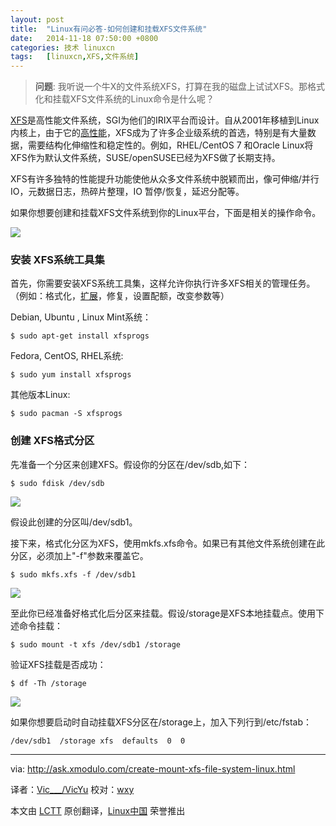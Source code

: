 ```yaml
---
layout: post
title:	"Linux有问必答-如何创建和挂载XFS文件系统"
date:	2014-11-18 07:50:00 +0800 
categories:	技术 linuxcn 
tags:	[linuxcn,XFS,文件系统]
---
```




> 
> **问题**: 我听说一个牛X的文件系统XFS，打算在我的磁盘上试试XFS。那格式化和挂载XFS文件系统的Linux命令是什么呢？
> 
> 
> 


[XFS](http://xfs.org/)是高性能文件系统，SGI为他们的IRIX平台而设计。自从2001年移植到Linux内核上，由于它的[高性能](http://lwn.net/Articles/476263/)，XFS成为了许多企业级系统的首选，特别是有大量数据，需要结构化伸缩性和稳定性的。例如，RHEL/CentOS 7 和Oracle Linux将XFS作为默认文件系统，SUSE/openSUSE已经为XFS做了长期支持。


XFS有许多独特的性能提升功能使他从众多文件系统中脱颖而出，像可伸缩/并行 IO，元数据日志，热碎片整理，IO 暂停/恢复，延迟分配等。


如果你想要创建和挂载XFS文件系统到你的Linux平台，下面是相关的操作命令。


![](/Asserts/Images//attachment/album/201411/17/225710gafplouavecovmpl.jpg)


### 安装 XFS系统工具集


首先，你需要安装XFS系统工具集，这样允许你执行许多XFS相关的管理任务。（例如：格式化，[扩展](http://ask.xmodulo.com/expand-xfs-file-system.html)，修复，设置配额，改变参数等）


Debian, Ubuntu , Linux Mint系统：



```
$ sudo apt-get install xfsprogs 

```

Fedora, CentOS, RHEL系统:



```
$ sudo yum install xfsprogs 

```

其他版本Linux:



```
$ sudo pacman -S xfsprogs 

```

### 创建 XFS格式分区


先准备一个分区来创建XFS。假设你的分区在/dev/sdb,如下：



```
$ sudo fdisk /dev/sdb 

```

![](/Asserts/Images//attachment/album/201411/17/225756wjuu5hajiz5dwisu.jpg)


假设此创建的分区叫/dev/sdb1。


接下来，格式化分区为XFS，使用mkfs.xfs命令。如果已有其他文件系统创建在此分区，必须加上"-f"参数来覆盖它。



```
$ sudo mkfs.xfs -f /dev/sdb1 

```

![](/Asserts/Images//attachment/album/201411/17/225801ibbvz88m42z7pq7z.jpg)


至此你已经准备好格式化后分区来挂载。假设/storage是XFS本地挂载点。使用下述命令挂载：



```
$ sudo mount -t xfs /dev/sdb1 /storage 

```

验证XFS挂载是否成功：



```
$ df -Th /storage 

```

![](/Asserts/Images//attachment/album/201411/17/225803wrdvz8qrdlu5ruqt.png)


如果你想要启动时自动挂载XFS分区在/storage上，加入下列行到/etc/fstab：



```
/dev/sdb1  /storage xfs  defaults  0  0

```



---


via: <http://ask.xmodulo.com/create-mount-xfs-file-system-linux.html>


译者：[Vic\_\_\_/VicYu](http://www.vicyul.net/) 校对：[wxy](https://github.com/wxy)


本文由 [LCTT](https://github.com/LCTT/TranslateProject) 原创翻译，[Linux中国](http://linux.cn/) 荣誉推出
